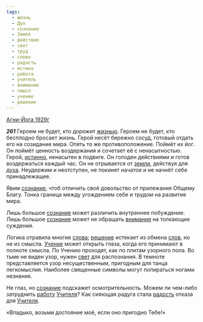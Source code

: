 ```yaml
---
tags:
  - жизнь
  - Дух
  - сознание
  - Земля
  - действие
  - свет
  - труд
  - слово
  - радость
  - истина
  - работа
  - учитель
  - внимание
  - смысл
  - учение
  - решение
---
```


[Агни-Йога 1929г](https://127.0.0.1:4002/agni/1929)

___261___
Героем не будет, кто дорожит [жизнью](../../../tags/#жизнь). Героем не будет, кто бесплодно бросает жизнь. Герой несёт бережно сосуд, готовый отдать его на созидание мира. Опять то же противоположение. Поймёт их йог. Он поймёт ценность воздержания и сочетает её с ненасытностью. Герой, [истинно](../../../tags/#истина), ненасытен в подвиге. Он голоден действиями и готов воздержаться каждый час. Он не отрывается от [земли](../../../tags/#Земля), действуя для [духа](../../../tags/#Дух). Неудержим и неотступен, не покинет начатое и не начнёт себе принадлежащее.   

Явим [сознание](../../../tags/#сознание), чтоб отличить своё довольство от прилежания Общему Благу. Тонка граница между угождением себе и трудом на развитие мира.   

Лишь большое [сознание](../../../tags/#сознание) может различить внутреннее побуждение. Лишь большое [сознание](../../../tags/#сознание) может не обращать [внимания](../../../tags/#внимание) на толкающие суждения.   

Логика отравила многие [слова](../../../tags/#слово); [решение](../../../tags/#решение) истекает из обмена [слов](../../../tags/#слово), но не из смысла. [Учение](../../../tags/#учение) может открыть глаза, когда его принимают в полноте смысла. По Учению проходят, как по плитам узорного пола. Во тьме не виден узор, нужен [свет](../../../tags/#свет) для распознания. В темноте представляется узор несущественным, пригодным для танца легкомыслия. Наиболее священные символы могут попираться ногами незнания.   

Не глаз, но [сознание](../../../tags/#сознание) подскажет осмотрительность. Можем ли чем-либо затруднить [работу](../../../tags/#работа) [Учителя](../../../tags/#учитель)? Как сияющая радуга стала [радость](../../../tags/#радость) отказа для [Учителя](../../../tags/#учитель).   

«Владыко, возьми достояние моё, если оно пригодно Тебе!»